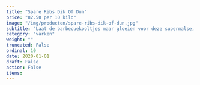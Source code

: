 ```yaml
---
title: "Spare Ribs Dik Of Dun"
price: "82.50 per 10 kilo"
image: "/img/producten/spare-ribs-dik-of-dun.jpg"
subtitle: "Laat de barbecuekooltjes maar gloeien voor deze supermalse, gemarineerde zoete spareribs. Al voorgegaard in traditionele heteluchtovens wat zorgt voor de heerlijke specifieke grillsmaak en de perfecte garing."
category: "varken"
weight: ""
truncated: False
ordinal: 10
date: 2020-01-01
draft: False
action: False
items: 
---
```

